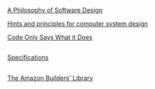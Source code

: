 [A Philosophy of Software Design](https://www.amazon.com/Philosophy-Software-Design-John-Ousterhout/dp/1732102201)

[Hints and principles for computer system design](https://www.microsoft.com/en-us/research/uploads/prod/2019/09/Hints-137-short.pdf)

[Code Only Says What it Does](https://brooker.co.za/blog/2020/06/23/code.html)

##

[Specifications](../System/Specs.md)

##

[The Amazon Builders' Library](https://aws.amazon.com/builders-library/)

